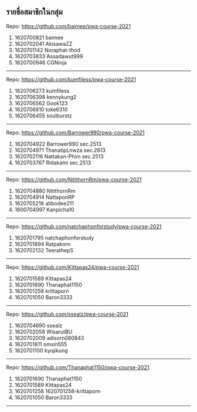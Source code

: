 ## รายชื่อสมาชิกในกลุ่ม

Repo: https://github.com/baimee/pwa-course-2021

1. 1620700821 baimee
2. 1620702041 AkisawaZZ
3. 1620701142 Noraphat-thod
4. 1620703833 Assadawut999
5. 1620700946 CGNinja

----------------------------

Repo: https://github.com/kumfiless/pwa-course-2021

1. 1620706273 kumfiless
2. 1620706398 kennykung2
3. 1620706562 Gook123
4. 1620706810 toke6310
5. 1620706455 soulburstz

----------------------------

Repo: https://github.com/Barrower990/pwa-course-2021

1. 1620704922 Barrower990   sec.2513
2. 1620704971 ThanatipLnwza sec.2613
3. 1620702116 Nattakan-Phim sec.2513
4. 1620703767 Ridakami      sec.2513 

----------------------------

Repo: <https://github.com/NitithornRm/pwa-course-2021>

1. 1620704880 NitithornRm
2. 1620704914 NattaponRP
3. 1620705218 atibodee211
4. 1600704997 Kanpicha10

----------------------------

Repo: https://github.com/natchaphonforstudy/pwa-course-2021

1. 1620701795 natchaphonforstudy
2. 1620701894 Ratpakorn
3. 1620702132 TeerathepS

----------------------------

Repo: https://github.com/Kittapas24/pwa-course-2021

1. 1620701589 Kittapas24
2. 1620701690 Thanaphat1150
3. 1620701258 krittaporn
4. 1620701050 Baron3333

----------------------------

Repo: https://github.com/ssealz/pwa-course-2021

1. 1620704690 ssealz
2. 1620702058 WisarutBU
3. 1620702009 adisorn080843
4. 1620701811 omsin555
5. 1620701100 kyojikung

----------------------------

Repo: https://github.com/Thanaphat1150/pwa-course-2021

1. 1620701690 Thanaphat1150
2. 1620701589 Kittapas24
3. 1620701258 1620701258-krittaporn
4. 1620701050 Baron3333

----------------------------
